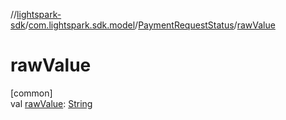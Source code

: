 //[lightspark-sdk](../../../index.md)/[com.lightspark.sdk.model](../index.md)/[PaymentRequestStatus](index.md)/[rawValue](raw-value.md)

# rawValue

[common]\
val [rawValue](raw-value.md): [String](https://kotlinlang.org/api/latest/jvm/stdlib/kotlin/-string/index.html)
